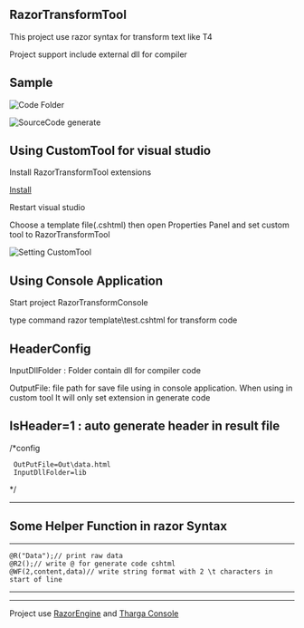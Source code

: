 RazorTransformTool
------

This project use razor syntax for transform text like T4

Project support include external dll for compiler

Sample
------

![Code Folder](http://i.imgur.com/3hDEHsX.jpg)

![SourceCode generate](http://i.imgur.com/aQD1qoT.gif)

Using CustomTool for visual studio
-------

Install RazorTransformTool extensions

[Install](https://visualstudiogallery.msdn.microsoft.com/68d81c9e-3e07-47bd-a0ec-27ab4a80ef02)

Restart visual studio 

Choose a template file(.cshtml) then open Properties Panel and set custom tool to RazorTransformTool

![Setting CustomTool](http://i.imgur.com/MoGYq3e.png)


Using Console Application
-------

Start project RazorTransformConsole

type command razor template\test.cshtml for transform code


HeaderConfig
------
InputDllFolder : Folder contain dll for compiler code

OutputFile:  file path for save file using in console application. When using in custom tool It will only set extension in generate code

IsHeader=1 : auto generate header in result file
---

/*config

     OutPutFile=Out\data.html
     InputDllFolder=lib

*/

---


Some Helper Function in razor Syntax
------

---
    @R("Data");// print raw data
    @R2();// write @ for generate code cshtml
    @WF(2,content,data)// write string format with 2 \t characters in start of line

---



---
Project use [RazorEngine](https://github.com/Antaris/RazorEngine) and [Tharga Console](https://github.com/poxet/tharga-console)